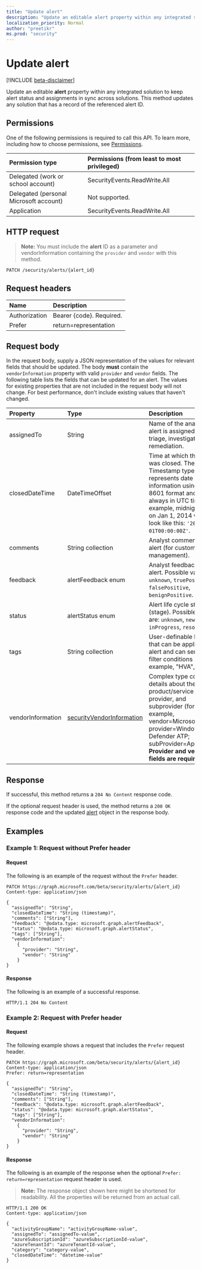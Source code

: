 ```yaml
---
title: "Update alert"
description: "Update an editable alert property within any integrated solution to keep alert status and assignments in sync across solutions."
localization_priority: Normal
author: "preetikr"
ms.prod: "security"
---
```


# Update alert

 [!INCLUDE [beta-disclaimer](../../includes/beta-disclaimer.md)]

Update an editable **alert** property within any integrated solution to keep alert status and assignments in sync across solutions. This method updates any solution that has a record of the referenced alert ID.

## Permissions

One of the following permissions is required to call this API. To learn more, including how to choose permissions, see [Permissions](/graph/permissions-reference).

|Permission type      | Permissions (from least to most privileged)              |
|:--------------------|:---------------------------------------------------------|
|Delegated (work or school account) |   SecurityEvents.ReadWrite.All  |
|Delegated (personal Microsoft account) |  Not supported.  |
|Application | SecurityEvents.ReadWrite.All |

## HTTP request

> **Note:** You must include the **alert** ID as a parameter and vendorInformation containing the `provider` and `vendor` with this method.
<!-- { "blockType": "ignored" } -->

```http
PATCH /security/alerts/{alert_id}
```

## Request headers

| Name       | Description|
|:-----------|:-----------|
| Authorization  | Bearer {code}. Required.|
|Prefer | return=representation |

## Request body

In the request body, supply a JSON representation of the values for relevant fields that should be updated. The body **must** contain the `vendorInformation` property with valid `provider` and `vendor` fields. The following table lists the fields that can be updated for an alert. The values for existing properties that are not included in the request body will not change. For best performance, don't include existing values that haven't changed.

| Property   | Type |Description|
|:---------------|:--------|:----------|
|assignedTo|String|Name of the analyst the alert is assigned to for triage, investigation, or remediation.|
|closedDateTime|DateTimeOffset|Time at which the alert was closed. The Timestamp type represents date and time information using ISO 8601 format and is always in UTC time. For example, midnight UTC on Jan 1, 2014 would look like this: `'2014-01-01T00:00:00Z'`.|
|comments|String collection|Analyst comments on the alert (for customer alert management).|
|feedback|alertFeedback enum|Analyst feedback on the alert. Possible values are: `unknown`, `truePositive`, `falsePositive`, `benignPositive`.|
|status|alertStatus enum|Alert life cycle status (stage). Possible values are: `unknown`, `newAlert`, `inProgress`, `resolved`.|
|tags|String collection|User-definable labels that can be applied to an alert and can serve as filter conditions (for example, "HVA", "SAW).|
|vendorInformation |[securityVendorInformation](../resources/securityvendorinformation.md)|Complex type containing details about the security product/service vendor, provider, and subprovider (for example, vendor=Microsoft; provider=Windows Defender ATP; subProvider=AppLocker). **Provider and vendor fields are required.**|

## Response

If successful, this method returns a `204 No Content` response code.

If the optional request header is used, the method returns a `200 OK` response code and the updated [alert](../resources/alert.md) object in the response body.

## Examples

### Example 1: Request without Prefer header

#### Request

The following is an example of the request without the `Prefer` header.
<!-- {
  "blockType": "request",
  "name": "update_alert"
}-->

```http
PATCH https://graph.microsoft.com/beta/security/alerts/{alert_id}
Content-type: application/json

{
  "assignedTo": "String",
  "closedDateTime": "String (timestamp)",
  "comments": ["String"],
  "feedback": "@odata.type: microsoft.graph.alertFeedback",
  "status": "@odata.type: microsoft.graph.alertStatus",
  "tags": ["String"],
  "vendorInformation":
    {
      "provider": "String",
      "vendor": "String"
    }
}
```

<!-- markdownlint-disable MD024 -->

#### Response

The following is an example of a successful response.
<!-- {
  "blockType": "response",
  "truncated": true,
  "@odata.type": "microsoft.graph.alert"
} -->

```http
HTTP/1.1 204 No Content
```

### Example 2: Request with Prefer header

#### Request

The following example shows a request that includes the `Prefer` request header.

<!-- {
  "blockType": "request",
  "name": "update_alert"
}-->

```http
PATCH https://graph.microsoft.com/beta/security/alerts/{alert_id}
Content-type: application/json
Prefer: return=representation

{
  "assignedTo": "String",
  "closedDateTime": "String (timestamp)",
  "comments": ["String"],
  "feedback": "@odata.type: microsoft.graph.alertFeedback",
  "status": "@odata.type: microsoft.graph.alertStatus",
  "tags": ["String"],
  "vendorInformation":
    {
      "provider": "String",
      "vendor": "String"
    }
}
```

#### Response

The following is an example of the response when the optional `Prefer: return=representation` request header is used.

>**Note:** The response object shown here might be shortened for readability. All the properties will be returned from an actual call.
<!-- {
  "blockType": "response",
  "truncated": true,
  "@odata.type": "microsoft.graph.alert"
} -->

```http
HTTP/1.1 200 OK
Content-type: application/json

{
  "activityGroupName": "activityGroupName-value",
  "assignedTo": "assignedTo-value",
  "azureSubscriptionId": "azureSubscriptionId-value",
  "azureTenantId": "azureTenantId-value",
  "category": "category-value",
  "closedDateTime": "datetime-value"
}
```

<!-- uuid: 8fcb5dbc-d5aa-4681-8e31-b001d5168d79
2015-10-25 14:57:30 UTC -->
<!--
{
  "type": "#page.annotation",
  "description": "Update alert",
  "keywords": "",
  "section": "documentation",
  "tocPath": "",
  "suppressions": [
    "Error: /api-reference/beta/api/alert-update.md:\r\n      Exception processing links.\r\n    System.ArgumentException: Link Definition was null. Link text: !INCLUDE [beta-disclaimer](../../includes/beta-disclaimer.md)\r\n      at ApiDoctor.Validation.DocFile.get_LinkDestinations()\r\n      at ApiDoctor.Validation.DocSet.ValidateLinks(Boolean includeWarnings, String[] relativePathForFiles, IssueLogger issues, Boolean requireFilenameCaseMatch, Boolean printOrphanedFiles)"
  ]
}
-->
